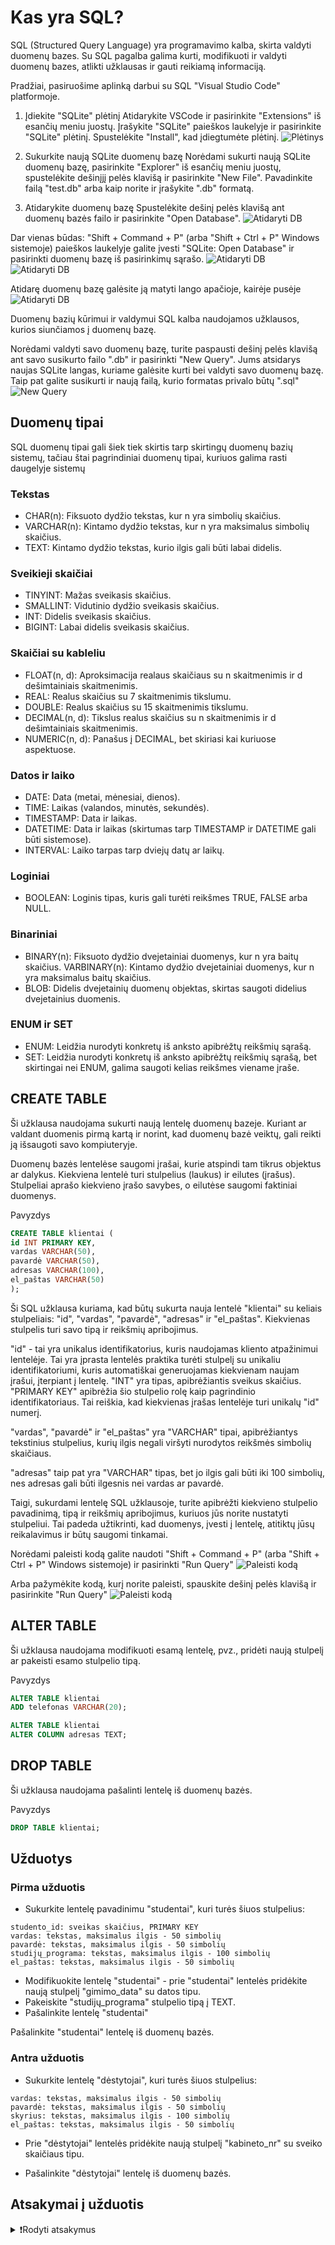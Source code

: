 # Kas yra SQL?

SQL (Structured Query Language) yra programavimo kalba, skirta valdyti duomenų bazes. Su SQL pagalba galima kurti, modifikuoti ir valdyti duomenų bazes, atlikti užklausas ir gauti reikiamą informaciją.

Pradžiai, pasiruošime aplinką darbui su SQL "Visual Studio Code" platformoje.

1. Įdiekite "SQLite" plėtinį
Atidarykite VSCode ir pasirinkite "Extensions" iš esančių meniu juostų. Įrašykite "SQLite" paieškos laukelyje ir pasirinkite "SQLite" plėtinį. Spustelėkite "Install", kad įdiegtumėte plėtinį.
![Plėtinys](/images/db/pletinys.png)

2. Sukurkite naują SQLite duomenų bazę
Norėdami sukurti naują SQLite duomenų bazę, pasirinkite "Explorer" iš esančių meniu juostų, spustelėkite dešinįjį pelės klavišą ir pasirinkite "New File". Pavadinkite failą "test.db" arba kaip norite ir įrašykite ".db" formatą.

3. Atidarykite duomenų bazę
Spustelėkite dešinį pelės klavišą ant duomenų bazės failo ir pasirinkite "Open Database".
![Atidaryti DB](/images/db/opendb1.png)

Dar vienas būdas: "Shift + Command + P" (arba "Shift + Ctrl + P" Windows sistemoje) paieškos laukelyje galite įvesti "SQLite: Open Database" ir pasirinkti duomenų bazę iš pasirinkimų sąrašo.
![Atidaryti DB](/images/db/opendb2.png)
![Atidaryti DB](/images/db/opendb3.png)

Atidarę duomenų bazę galėsite ją matyti lango apačioje, kairėje pusėje
![Atidaryti DB](/images/db/opendb4.png)

Duomenų bazių kūrimui ir valdymui SQL kalba naudojamos užklausos, kurios siunčiamos į duomenų bazę.

Norėdami valdyti savo duomenų bazę, turite paspausti dešinį pelės klavišą ant savo susikurto failo ".db" ir pasirinkti "New Query". Jums atsidarys naujas SQLite langas, kuriame galėsite kurti bei valdyti savo duomenų bazę. Taip pat galite susikurti ir naują failą, kurio formatas privalo būtų ".sql"
![New Query](/images/db/naujaquery.png)

## Duomenų tipai

SQL duomenų tipai gali šiek tiek skirtis tarp skirtingų duomenų bazių sistemų, tačiau štai pagrindiniai duomenų tipai, kuriuos galima rasti daugelyje sistemų

### Tekstas

- CHAR(n): Fiksuoto dydžio tekstas, kur n yra simbolių skaičius.
- VARCHAR(n): Kintamo dydžio tekstas, kur n yra maksimalus simbolių skaičius.
- TEXT: Kintamo dydžio tekstas, kurio ilgis gali būti labai didelis.

### Sveikieji skaičiai

- TINYINT: Mažas sveikasis skaičius.
- SMALLINT: Vidutinio dydžio sveikasis skaičius.
- INT: Didelis sveikasis skaičius.
- BIGINT: Labai didelis sveikasis skaičius.

### Skaičiai su kableliu

- FLOAT(n, d): Aproksimacija realaus skaičiaus su n skaitmenimis ir d dešimtainiais skaitmenimis.
- REAL: Realus skaičius su 7 skaitmenimis tikslumu.
- DOUBLE: Realus skaičius su 15 skaitmenimis tikslumu.
- DECIMAL(n, d): Tikslus realus skaičius su n skaitmenimis ir d dešimtainiais skaitmenimis.
- NUMERIC(n, d): Panašus į DECIMAL, bet skiriasi kai kuriuose aspektuose.

### Datos ir laiko

- DATE: Data (metai, mėnesiai, dienos).
- TIME: Laikas (valandos, minutės, sekundės).
- TIMESTAMP: Data ir laikas.
- DATETIME: Data ir laikas (skirtumas tarp TIMESTAMP ir DATETIME gali būti sistemose).
- INTERVAL: Laiko tarpas tarp dviejų datų ar laikų.

### Loginiai

- BOOLEAN: Loginis tipas, kuris gali turėti reikšmes TRUE, FALSE arba NULL.

### Binariniai

- BINARY(n): Fiksuoto dydžio dvejetainiai duomenys, kur n yra baitų skaičius.
VARBINARY(n): Kintamo dydžio dvejetainiai duomenys, kur n yra maksimalus baitų skaičius.
- BLOB: Didelis dvejetainių duomenų objektas, skirtas saugoti didelius dvejetainius duomenis.

### ENUM ir SET

- ENUM: Leidžia nurodyti konkretų iš anksto apibrėžtų reikšmių sąrašą.
- SET: Leidžia nurodyti konkretų iš anksto apibrėžtų reikšmių sąrašą, bet skirtingai nei ENUM, galima saugoti kelias reikšmes viename įraše.

## CREATE TABLE

Ši užklausa naudojama sukurti naują lentelę duomenų bazeje. Kuriant ar valdant duomenis pirmą kartą ir norint, kad duomenų bazė veiktų, gali reikti ją išsaugoti savo kompiuteryje.

Duomenų bazės lentelėse saugomi įrašai, kurie atspindi tam tikrus objektus ar dalykus. Kiekviena lentelė turi stulpelius (laukus) ir eilutes (įrašus). Stulpeliai aprašo kiekvieno įrašo savybes, o eilutėse saugomi faktiniai duomenys.

Pavyzdys

```sql
CREATE TABLE klientai (
id INT PRIMARY KEY,
vardas VARCHAR(50),
pavardė VARCHAR(50),
adresas VARCHAR(100),
el_paštas VARCHAR(50)
);
```

Ši SQL užklausa kuriama, kad būtų sukurta nauja lentelė "klientai" su keliais stulpeliais: "id", "vardas", "pavardė", "adresas" ir "el_paštas". Kiekvienas stulpelis turi savo tipą ir reikšmių apribojimus.

"id" - tai yra unikalus identifikatorius, kuris naudojamas kliento atpažinimui lentelėje. Tai yra įprasta lentelės praktika turėti stulpelį su unikaliu identifikatoriumi, kuris automatiškai generuojamas kiekvienam naujam įrašui, įterpiant į lentelę. "INT" yra tipas, apibrėžiantis sveikus skaičius. "PRIMARY KEY" apibrėžia šio stulpelio rolę kaip pagrindinio identifikatoriaus. Tai reiškia, kad kiekvienas įrašas lentelėje turi unikalų "id" numerį.

"vardas", "pavardė" ir "el_paštas" yra "VARCHAR" tipai, apibrėžiantys tekstinius stulpelius, kurių ilgis negali viršyti nurodytos reikšmės simbolių skaičiaus.

"adresas" taip pat yra "VARCHAR" tipas, bet jo ilgis gali būti iki 100 simbolių, nes adresas gali būti ilgesnis nei vardas ar pavardė.

Taigi, sukurdami lentelę SQL užklausoje, turite apibrėžti kiekvieno stulpelio pavadinimą, tipą ir reikšmių apribojimus, kuriuos jūs norite nustatyti stulpeliui. Tai padeda užtikrinti, kad duomenys, įvesti į lentelę, atitiktų jūsų reikalavimus ir būtų saugomi tinkamai.

Norėdami paleisti kodą galite naudoti "Shift + Command + P" (arba "Shift + Ctrl + P" Windows sistemoje) ir pasirinkti "Run Query"
![Paleisti kodą](/images/db/paleistikoda1.png)

Arba pažymėkite kodą, kurį norite paleisti, spauskite dešinį pelės klavišą ir pasirinkite "Run Query"
![Paleisti kodą](/images/db/paleistikoda2.png)

## ALTER TABLE

Ši užklausa naudojama modifikuoti esamą lentelę, pvz., pridėti naują stulpelį ar pakeisti esamo stulpelio tipą.

Pavyzdys

```sql
ALTER TABLE klientai
ADD telefonas VARCHAR(20);
```

```sql
ALTER TABLE klientai
ALTER COLUMN adresas TEXT;
```

## DROP TABLE

Ši užklausa naudojama pašalinti lentelę iš duomenų bazės.

Pavyzdys

```sql
DROP TABLE klientai;
```

## Užduotys

### Pirma užduotis

- Sukurkite lentelę pavadinimu "studentai", kuri turės šiuos stulpelius:

```text
studento_id: sveikas skaičius, PRIMARY KEY
vardas: tekstas, maksimalus ilgis - 50 simbolių
pavardė: tekstas, maksimalus ilgis - 50 simbolių
studijų_programa: tekstas, maksimalus ilgis - 100 simbolių
el_paštas: tekstas, maksimalus ilgis - 50 simbolių
```

- Modifikuokite lentelę "studentai" - prie "studentai" lentelės pridėkite naują stulpelį "gimimo_data" su datos tipu.
- Pakeiskite "studijų_programa" stulpelio tipą į TEXT.
- Pašalinkite lentelę "studentai"

Pašalinkite "studentai" lentelę iš duomenų bazės.

### Antra užduotis

- Sukurkite lentelę "dėstytojai", kuri turės šiuos stulpelius:

```textdėstytojo_id: sveikas skaičius, PRIMARY KEY
vardas: tekstas, maksimalus ilgis - 50 simbolių
pavardė: tekstas, maksimalus ilgis - 50 simbolių
skyrius: tekstas, maksimalus ilgis - 100 simbolių
el_paštas: tekstas, maksimalus ilgis - 50 simbolių
```

- Prie "dėstytojai" lentelės pridėkite naują stulpelį "kabineto_nr" su sveiko skaičiaus tipu.

- Pašalinkite "dėstytojai" lentelę iš duomenų bazės.

## Atsakymai į užduotis

<details><summary>❗Rodyti atsakymus</summary>
<br>
<details>
<summary>Pirma užduotis</summary>
<hr>

```sql
CREATE TABLE studentai (
  studento_id INT PRIMARY KEY,
  vardas VARCHAR(50),
  pavardė VARCHAR(50),
  studijų_programa VARCHAR(100),
  el_paštas VARCHAR(50)
);

ALTER TABLE studentai
ADD gimimo_data DATE;

ALTER TABLE studentai
ALTER COLUMN studijų_programa TEXT;

DROP TABLE studentai;
```

</details>
<details>
<summary>Antra užduotis</summary>
<hr>

```sql
CREATE TABLE dėstytojai (
  dėstytojo_id INT PRIMARY KEY,
  vardas VARCHAR(50),
  pavardė VARCHAR(50),
  skyrius VARCHAR(100),
  el_paštas VARCHAR(50)
);

ALTER TABLE dėstytojai
ADD kabineto_nr INT;

DROP TABLE dėstytojai;
```

</details>
</details>
